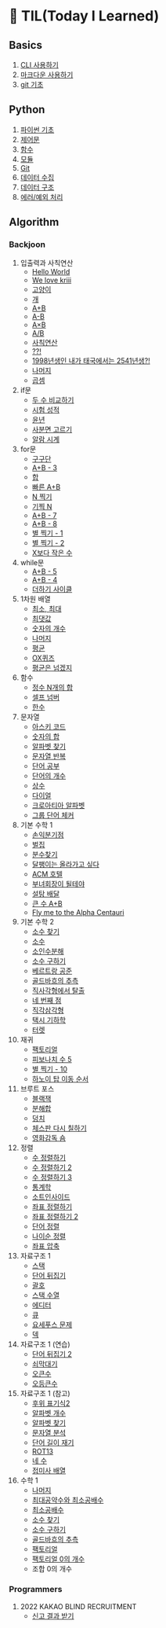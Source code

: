 # 🌱 TIL(Today I Learned)

## Basics

1. [CLI 사용하기](startcamp/CLI.md)
2. [마크다운 사용하기](startcamp/markdown.md)
2. [git 기초](startcamp/git.md)



## Python

1. [파이썬 기초](python/0117_00_python_basics.md)
2. [제어문](python/0117_01_control_statement.md)
3. [함수](python/0119_02_01_function.md)
4. [모듈](python/0119_02_02_module.md)
5. [Git](python/0121_git.md)
6. [데이터 수집](python/0121_json.md)
6. [데이터 구조](0124_03_01_data_structure.md)
6. [에러/예외 처리](0124_03_03_Error_Exception_Handling.md)



## Algorithm

### Backjoon

1. 입출력과 사칙연산
   - [Hello World](algorithm/backjoon/2557.md)
   - [We love kriii](algorithm/backjoon/10718.md)
   - [고양이](algorithm/backjoon/10171.md)
   - [개](algorithm/backjoon/10172.md)
   - [A+B](algorithm/backjoon/1000.md)
   - [A-B](algorithm/backjoon/1001.md)
   - [A×B](algorithm/backjoon/10998.md)
   - [A/B](algorithm/backjoon/1008.md)
   - [사칙연산](algorithm/backjoon/10869.md)
   - [??!](algorithm/backjoon/10926.md)
   - [1998년생인 내가 태국에서는 2541년생?!](algorithm/backjoon/18108.md)
   - [나머지](algorithm/backjoon/10430.md)
   - [곱셈](algorithm/backjoon/2588.md)
2. if문
   - [두 수 비교하기](algorithm/backjoon/1330.md)
   - [시험 성적](algorithm/backjoon/9498.md)
   - [윤년](algorithm/backjoon/2753.md)
   - [사분면 고르기](algorithm/backjoon/14681.md)
   - [알람 시계](algorithm/backjoon/2884.md)
3. for문
   - [구구단](algorithm/backjoon/2739.md)
   - [A+B - 3](algorithm/backjoon/10950.md)
   - [합](algorithm/backjoon/8393.md)
   - [빠른 A+B](algorithm/backjoon/15552.md)
   - [N 찍기](algorithm/backjoon/2741.md)
   - [기찍 N](algorithm/backjoon/2742.md)
   - [A+B - 7](algorithm/backjoon/11021.md)
   - [A+B - 8](algorithm/backjoon/11022.md)
   - [별 찍기 - 1](algorithm/backjoon/2438.md)
   - [별 찍기 - 2](algorithm/backjoon/2439.md)
   - [X보다 작은 수](algorithm/backjoon/10871.md)
4. while문
   - [A+B - 5](algorithm/backjoon/10952.md)
   - [A+B - 4](algorithm/backjoon/10951.md)
   - [더하기 사이클](algorithm/backjoon/1110.md)
5. 1차원 배열
   - [최소, 최대](algorithm/backjoon/10818.md)
   - [최댓값](algorithm/backjoon/2562.md)
   - [숫자의 개수](algorithm/backjoon/2577.md)
   - [나머지](algorithm/backjoon/3052.md)
   - [평균](algorithm/backjoon/1546.md)
   - [OX퀴즈](algorithm/backjoon/8958.md)
   - [평균은 넘겠지](algorithm/backjoon/4344.md)
6. 함수
   - [정수 N개의 합](algorithm/backjoon/15596.md)
   - [셀프 넘버](algorithm/backjoon/4673.md)
   - [한수](algorithm/backjoon/1065.md)
7. 문자열
   - [아스키 코드](algorithm/backjoon/11654.md)
   - [숫자의 합](algorithm/backjoon/11720.md)
   - [알파벳 찾기](algorithm/backjoon/10809.md)
   - [문자열 반복](algorithm/backjoon/2675.md)
   - [단어 공부](algorithm/backjoon/1157.md)
   - [단어의 개수](algorithm/backjoon/1152.md)
   - [상수](algorithm/backjoon/2908.md)
   - [다이얼](algorithm/backjoon/5622.md)
   - [크로아티아 알파벳](algorithm/backjoon/2941.md)
   - [그룹 단어 체커](algorithm/backjoon/1316.md)
8. 기본 수학 1
   - [손익분기점](algorithm/backjoon/1712.md)
   - [벌집](algorithm/backjoon/2292.md)
   - [분수찾기](algorithm/backjoon/1193.md)
   - [달팽이는 올라가고 싶다](algorithm/backjoon/2869.md)
   - [ACM 호텔](algorithm/backjoon/10250.md)
   - [부녀회장이 될테야](algorithm/backjoon/2775.md)
   - [설탕 배달](algorithm/backjoon/2839.md)
   - [큰 수 A+B](algorithm/backjoon/10757.md)
   - [Fly me to the Alpha Centauri](algorithm/backjoon/1011.md)
9. 기본 수학 2
   - [소수 찾기](algorithm/backjoon/1978.md)
   - [소수](algorithm/backjoon/2581.md)
   - [소인수분해](algorithm/backjoon/11653.md)
   - [소수 구하기](algorithm/backjoon/1929.md)
   - [베르트랑 공준](algorithm/backjoon/4948.md)
   - [골드바흐의 추측](algorithm/backjoon/9020.md)
   - [직사각형에서 탈출](algorithm/backjoon/1085.md)
   - [네 번째 점](algorithm/backjoon/3009.md)
   - [직각삼각형](algorithm/backjoon/4153.md)
   - [택시 기하학](algorithm/backjoon/3053.md)
   - [터렛](algorithm/backjoon/1002.md)
10. 재귀
    - [팩토리얼](algorithm/backjoon/10872.md)
    - [피보나치 수 5](algorithm/backjoon/10870.md)
    - [별 찍기 - 10](algorithm/backjoon/2447.md)
    - [하노이 탑 이동 순서](algorithm/backjoon/11729.md)
11. 브루트 포스
    - [블랙잭](algorithm/backjoon/2798.md)
    - [분해합](algorithm/backjoon/2231.md)
    - [덩치](algorithm/backjoon/7568.md)
    - [체스판 다시 칠하기](algorithm/backjoon/1018.md)
    - [영화감독 숌](algorithm/backjoon/1436.md)
12. 정렬
    - [수 정렬하기](algorithm/backjoon/2750.md)
    - [수 정렬하기 2](algorithm/backjoon/2751.md)
    - [수 정렬하기 3](algorithm/backjoon/10989.md)
    - [통계학](algorithm/backjoon/2108.md)
    - [소트인사이드](algorithm/backjoon/1427.md)
    - [좌표 정렬하기](algorithm/backjoon/11650.md)
    - [좌표 정렬하기 2](algorithm/backjoon/11651.md)
    - [단어 정렬](algorithm/backjoon/1181.md)
    - [나이순 정렬](algorithm/backjoon/10814.md)
    - [좌표 압축](algorithm/backjoon/18870.md)
13. 자료구조 1
    - [스택](algorithm/backjoon/10828.md)
    - [단어 뒤집기](algorithm/backjoon/9093.md)
    - [괄호](algorithm/backjoon/9012.md)
    - [스택 수열](algorithm/backjoon/1874.md)
    - [에디터](algorithm/backjoon/1406.md)
    - [큐](algorithm/backjoon/10845.md)
    - [요세푸스 문제](algorithm/backjoon/1158.md)
    - [덱](algorithm/backjoon/10866.md)
14. 자료구조 1 (연습)
    - [단어 뒤집기 2](algorithm/backjoon/17413.md)
    - [쇠막대기](algorithm/backjoon/10799.md)
    - [오큰수](algorithm/backjoon/17298.md)
    - [오등큰수](algorithm/backjoon/17299.md)
15. 자료구조 1 (참고)
    - [후위 표기식2](algorithm/backjoon/1935.md)
    - [알파벳 개수](algorithm/backjoon/10808.md)
    - [알파벳 찾기](algorithm/backjoon/10809.md)
    - [문자열 분석](algorithm/backjoon/10820.md)
    - [단어 길이 재기](algorithm/backjoon/2743.md)
    - [ROT13](algorithm/backjoon/11655.md)
    - [네 수](algorithm/backjoon/10824.md)
    - [접미사 배열](algorithm/backjoon/11656.md)
16. 수학 1
    - [나머지](algorithm/backjoon/10430.md)
    - [최대공약수와 최소공배수](algorithm/backjoon/2609.md)
    - [최소공배수](algorithm/backjoon/1934.md)
    - [소수 찾기](algorithm/backjoon/1978.md)
    - [소수 구하기](algorithm/backjoon/1929.md)
    - [골드바흐의 추측](algorithm/backjoon/6588.md)
    - [팩토리얼](algorithm/backjoon/10872.md)
    - [팩토리얼 0의 개수](algorithm/backjoon/1676.md)
    - 조합 0의 개수



### Programmers

1. 2022 KAKAO BLIND RECRUITMENT
   - [신고 결과 받기](algorithm/programmers/92334.md)
